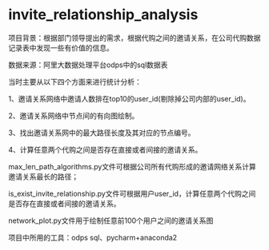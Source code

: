 # invite_relationship_analysis

项目背景：根据部门领导提出的需求，根据代购之间的邀请关系，在公司代购数据记录表中发现一些有价值的信息。

数据来源：阿里大数据处理平台odps中的sql数据表

当时主要从以下四个方面来进行统计分析：

1、邀请关系网络中邀请人数排在top10的user_id(剔除掉公司内部的user_id)。

2、邀请关系网络中节点间的有向图绘制。

3、找出邀请关系网中的最大路径长度及其对应的节点编号。

4、计算任意两个代购之间是否存在直接或者间接的邀请关系。


max_len_path_algorithms.py文件可根据公司所有代购形成的邀请网络关系计算邀请关系最长的路径；

is_exist_invite_relationship.py文件可根据用户user_id，计算任意两个代购之间是否存在直接或者间接的邀请关系。

network_plot.py文件用于绘制任意前100个用户之间的邀请关系图

项目中所用的工具：odps sql、pycharm+anaconda2
